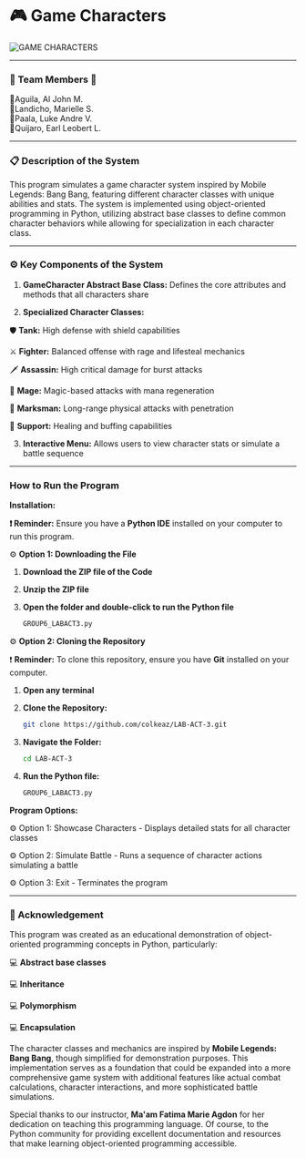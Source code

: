 # **🎮 Game Characters**
![GAME CHARACTERS](https://github.com/user-attachments/assets/1574d908-e466-46a2-b3ca-ae967130979e)

---
### **💚 Team Members 💚**
🔹Aguila, Al John M.<br>
🔹Landicho, Marielle S.<br>
🔹Paala, Luke Andre V.<br>
🔹Quijaro, Earl Leobert L.

---
### **📋 Description of the System**

This program simulates a game character system inspired by Mobile Legends: Bang Bang, featuring different character classes with unique abilities and stats. The system is implemented using object-oriented programming in Python, utilizing abstract base classes to define common character behaviors while allowing for specialization in each character class.

---
### **⚙ Key Components of the System**

1. **GameCharacter Abstract Base Class:** Defines the core attributes and methods that all characters share

2. **Specialized Character Classes:**

🛡️ **Tank:** High defense with shield capabilities

⚔️ **Fighter:** Balanced offense with rage and lifesteal mechanics

🗡️ **Assassin:** High critical damage for burst attacks

🔮 **Mage:** Magic-based attacks with mana regeneration

🏹 **Marksman:** Long-range physical attacks with penetration

🧿 **Support:** Healing and buffing capabilities


3.  **Interactive Menu:** Allows users to view character stats or simulate a battle sequence

---
### **How to Run the Program**
**Installation:**<br>

**❗ Reminder:** Ensure you have a **Python IDE** installed on your computer to run this program.

⚙ **Option 1: Downloading the File**
 
1. **Download the ZIP file of the Code**
  
2. **Unzip the ZIP file**

3. **Open the folder and double-click to run the Python file**
   ```bash
   GROUP6_LABACT3.py
   ```
   
⚙ **Option 2: Cloning the Repository**

❗ **Reminder:** To clone this repository, ensure you have **Git** installed on your computer.

1. **Open any terminal**

2. **Clone the Repository:**
   ```bash
   git clone https://github.com/colkeaz/LAB-ACT-3.git
   ```
3. **Navigate the Folder:**
   ``` bash
   cd LAB-ACT-3
   ```
   
4. **Run the Python file:**
   ```bash
   GROUP6_LABACT3.py
   ```
   
**Program Options:**

⚙ Option 1: Showcase Characters - Displays detailed stats for all character classes

⚙ Option 2: Simulate Battle - Runs a sequence of character actions simulating a battle

⚙ Option 3: Exit - Terminates the program

---
### **🔔 Acknowledgement**

This program was created as an educational demonstration of object-oriented programming concepts in Python, particularly:

💻 **Abstract base classes**

💻 **Inheritance**

💻 **Polymorphism**

💻 **Encapsulation**

The character classes and mechanics are inspired by **Mobile Legends: Bang Bang**, though simplified for demonstration purposes. This implementation serves as a foundation that could be expanded into a more comprehensive game system with additional features like actual combat calculations, character interactions, and more sophisticated battle simulations.

Special thanks to our instructor, **Ma'am Fatima Marie Agdon** for her dedication on teaching this programming language. Of course, to the Python community for providing excellent documentation and resources that make learning object-oriented programming accessible.


 
